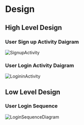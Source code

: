 # Design
## High Level Design
### User Sign up Activity Daigram
![SignupActivity](https://user-images.githubusercontent.com/39012519/143230447-b144b1d5-6f2a-47c6-973b-eab8b7995717.png)

### User Login Activity Daigram
![LogininActivity](https://user-images.githubusercontent.com/39012519/143231173-15b5acc8-f48e-4355-83b8-85333f9da4e5.png)

## Low Level Design
### User Login Sequence 
![LoginSequenceDiagram](https://user-images.githubusercontent.com/39012519/143229603-08279e7a-4b2c-4a8c-8ca0-d4c4eb37e2f5.png)
